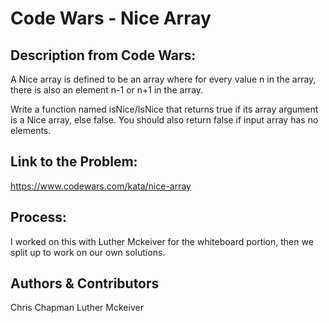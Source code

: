 # Code Wars - Nice Array
## Description from Code Wars: 
A Nice array is defined to be an array where for every value n in the array, there is also an element n-1 or n+1 in the array.

Write a function named isNice/IsNice that returns true if its array argument is a Nice array, else false. You should also return false if input array has no elements.

## Link to the Problem: 
https://www.codewars.com/kata/nice-array
 

## Process: 
I worked on this with Luther Mckeiver for the whiteboard portion, then we split up to work on our own solutions. 

## Authors & Contributors 
Chris Chapman
Luther Mckeiver

